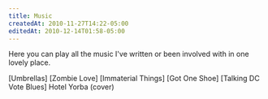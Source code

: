 ```yaml
---
title: Music
createdAt: 2010-11-27T14:22-05:00
editedAt: 2010-12-14T01:58-05:00
---
```


Here you can play all the music I've written or been involved with in one lovely place.

[Umbrellas]
[Zombie Love]
[Immaterial Things]
[Got One Shoe]
[Talking DC Vote Blues]
Hotel Yorba (cover)

